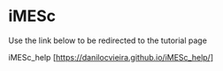# iMESc

Use the link below to be redirected to the tutorial page

iMESc_help [https://danilocvieira.github.io/iMESc_help/]
